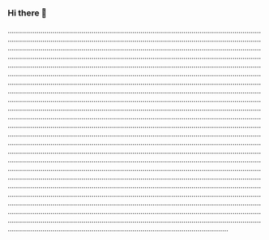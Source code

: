 ### Hi there 👋

................................................................................................................................................................................................................................................................................................................................................................................................................................................................................................................................................................................................................................................................................................................................................................................................................................................................................................................................................................................................................................................................................................................................................................................................................................................................................................................................................................................................................................................................................................................................................................................................................................................................................................................................................................................................................................................................................................................................................................................................................................................................................................................................................................................................................................................................................................................................................................................................................................................................................................................................................................................................................................................................................................................................................................................................................................................................................................................................................................................................................................................................................